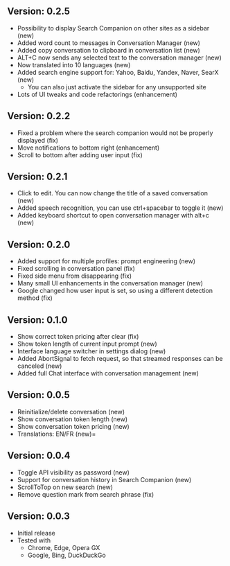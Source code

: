 ## Version: 0.2.5
* Possibility to display Search Companion on other sites as a sidebar (new)
* Added word count to messages in Conversation Manager (new)
* Added copy conversation to clipboard in conversation list (new)
* ALT+C now sends any selected text to the conversation manager (new)
* Now translated into 10 languages (new)
* Added search engine support for: Yahoo, Baidu, Yandex, Naver, SearX (new)
  * You can also just activate the sidebar for any unsupported site
* Lots of UI tweaks and code refactorings (enhancement)

## Version: 0.2.2
* Fixed a problem where the search companion would not be properly displayed (fix)
* Move notifications to bottom right (enhancement)
* Scroll to bottom after adding user input (fix)

## Version: 0.2.1
* Click to edit. You can now change the title of a saved conversation (new)
* Added speech recognition, you can use ctrl+spacebar to toggle it (new)
* Added keyboard shortcut to open conversation manager with alt+c (new)

## Version: 0.2.0
* Added support for multiple profiles: prompt engineering (new)
* Fixed scrolling in conversation panel (fix)
* Fixed side menu from disappearing (fix)
* Many small UI enhancements in the conversation manager (new)
* Google changed how user input is set, so using a different detection method (fix)

## Version: 0.1.0
* Show correct token pricing after clear (fix)
* Show token length of current input prompt (new)
* Interface language switcher in settings dialog (new)
* Added AbortSignal to fetch request, so that streamed responses can be canceled (new)
* Added full Chat interface with conversation management (new)
## Version: 0.0.5
* Reinitialize/delete conversation (new)
* Show conversation token length (new)
* Show conversation token pricing (new)
* Translations: EN/FR (new)=
## Version: 0.0.4
* Toggle API visibility as password (new)
* Support for conversation history in Search Companion (new)
* ScrollToTop on new search (new)
* Remove question mark from search phrase (fix)
## Version: 0.0.3
* Initial release
* Tested with
  * Chrome, Edge, Opera GX
  * Google, Bing, DuckDuckGo

